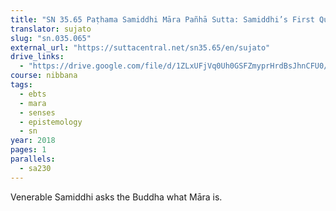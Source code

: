 ```yaml
---
title: "SN 35.65 Paṭhama Samiddhi Māra Pañhā Sutta: Samiddhi’s First Question About Māra"
translator: sujato
slug: "sn.035.065"
external_url: "https://suttacentral.net/sn35.65/en/sujato"
drive_links:
  - "https://drive.google.com/file/d/1ZLxUFjVq0Uh0GSFZmyprHrdBsJhnCFU0/view?usp=drivesdk"
course: nibbana
tags:
  - ebts
  - mara
  - senses
  - epistemology
  - sn
year: 2018
pages: 1
parallels:
  - sa230
---
```


Venerable Samiddhi asks the Buddha what Māra is.
